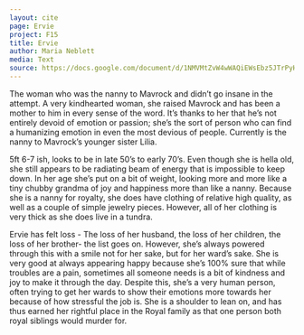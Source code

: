 ```yaml
---
layout: cite
page: Ervie
project: F15
title: Ervie
author: Maria Neblett
media: Text
source: https://docs.google.com/document/d/1NMVMtZvW4wWAQiEWsEbz5JTrPyHgKU9KS8RNLc1lGoE/edit?usp=sharing
---
```

The woman who was the nanny to Mavrock and didn’t go insane in the attempt. A very kindhearted woman, she raised Mavrock and has been a mother to him in every sense of the word. It’s thanks to her that he’s not entirely devoid of emotion or passion; she’s the sort of person who can find a humanizing emotion in even the most devious of people. Currently is the nanny to Mavrock’s younger sister Lilia.

5ft 6-7 ish, looks to be in late 50’s to early 70’s. Even though she is hella old, she still appears to be radiating beam of energy that is impossible to keep down. In her age she’s put on a bit of weight, looking more and more like a tiny chubby grandma of joy and happiness more than like a nanny. Because she is a nanny for royalty, she does have clothing of relative high quality, as well as a couple of simple jewelry pieces. However, all of her clothing is very thick as she does live in a tundra.

Ervie has felt loss - The loss of her husband, the loss of her children, the loss of her brother- the list goes on. However, she’s always powered through this with a smile not for her sake, but for her ward’s sake. She is very good at always appearing happy because she’s 100% sure that while troubles are a pain, sometimes all someone needs is a bit of kindness and joy to make it through the day. Despite this, she’s a very human person, often trying to get her wards to show their emotions more towards her because of how stressful the job is. She is a shoulder to lean on, and has thus earned her rightful place in the Royal family as that one person both royal siblings would murder for.
